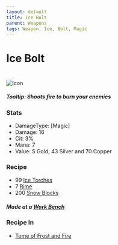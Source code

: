 ```yaml
---
layout: default
title: Ice Bolt
parent: Weapons
tags: Weapon, Ice, Bolt, Magic
---
```


# Ice Bolt
#
![Icon](https://raw.githubusercontent.com/KoekMeneer/SupernovaMod/main/Items/Weapons/PreHardmode/IceBolt.png)

##### Tooltip: *Shoots fire to burn your enemies*

### Stats
- DamageType: [Magic]
- Damage: 16
- Cit: 3%
- Mana: 7
- Value: 5 Gold, 43 Silver and 70 Copper

### Recipe
- 99 [Ice Torches](https://terraria.gamepedia.com/Torches)
- 7 [Rime](https://koekmeneer.github.io/SupernovaMod/docs/materials/rime)
- 200 [Snow Blocks](https://terraria.fandom.com/wiki/Snow_Block)

##### Made at a [Work Bench](https://terraria.fandom.com/wiki/Work_Benches)


### Recipe In
- [Tome of Frost and Fire](https://koekmeneer.github.io/SupernovaMod/docs/items/weapons/tome_of_frost_and_fire)